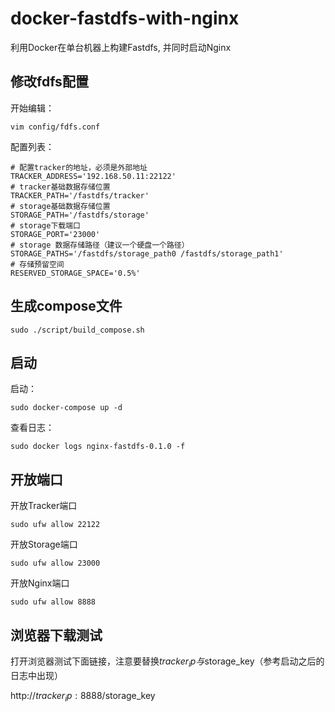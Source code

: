 # docker-fastdfs-with-nginx
利用Docker在单台机器上构建Fastdfs, 并同时启动Nginx

## 修改fdfs配置

开始编辑：
```shell
vim config/fdfs.conf
```

配置列表：
```shell
# 配置tracker的地址，必须是外部地址
TRACKER_ADDRESS='192.168.50.11:22122'
# tracker基础数据存储位置
TRACKER_PATH='/fastdfs/tracker'
# storage基础数据存储位置
STORAGE_PATH='/fastdfs/storage'
# storage下载端口
STORAGE_PORT='23000'
# storage 数据存储路径（建议一个硬盘一个路径）
STORAGE_PATHS='/fastdfs/storage_path0 /fastdfs/storage_path1'
# 存储预留空间
RESERVED_STORAGE_SPACE='0.5%'
```

## 生成compose文件
```shell
sudo ./script/build_compose.sh
```

## 启动
启动：
```shell
sudo docker-compose up -d
```

查看日志：
```shell
sudo docker logs nginx-fastdfs-0.1.0 -f
```


## 开放端口

开放Tracker端口
```shell
sudo ufw allow 22122
```

开放Storage端口
```shell
sudo ufw allow 23000
```

开放Nginx端口
```shell
sudo ufw allow 8888
```

## 浏览器下载测试
打开浏览器测试下面链接，注意要替换$tracker_ip与$storage_key（参考启动之后的日志中出现）

http://$tracker_ip:8888/$storage_key
